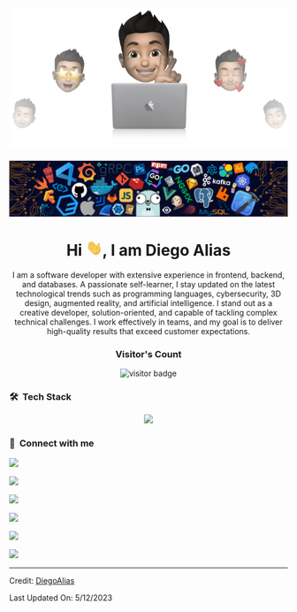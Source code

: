 <h1 align="center"><img src="https://raw.githubusercontent.com/KevinPatel04/KevinPatel04/master/cover-thompson.png"></h1>
<p align="center"><img src="https://raw.githubusercontent.com/KevinPatel04/KevinPatel04/master/header.png"></p>

<h1 align="center">Hi <img src="https://raw.githubusercontent.com/KevinPatel04/KevinPatel04/master/Hi.gif" width="30px">, I am Diego Alias </h1>

<p align="center" width="150px"> I am a software developer with extensive experience in frontend, backend, and databases. A passionate self-learner, I stay updated on the latest technological trends such as programming languages, cybersecurity, 3D design, augmented reality, and artificial intelligence. I stand out as a creative developer, solution-oriented, and capable of tackling complex technical challenges. I work effectively in teams, and my goal is to deliver high-quality results that exceed customer expectations.</p>

<h3 align="center"><b>Visitor's Count</b></h3>
<p align="center"><img src="https://profile-counter.glitch.me/%7BDiegoAlias%7D/count.svg" alt="visitor badge"/></p>


### 🛠 &nbsp;Tech Stack

<p align="center">
  <a href="https://skillicons.dev">
    <img src="https://skillicons.dev/icons?i=azure,bootstrap,css,html,java,js,react,vite,py,discord,docker,git,github,mongodb,mysql,nextjs,nodejs,postman,tailwind,ts,vscode,idea&perline=14" />
  </a>
</p>


### :link: &nbsp;Connect with me

<p align="center">
  
<a href="https://portafolio-diego-alias.vercel.app"><img src="https://img.shields.io/badge/website-000000?style=for-the-badge&logo=About.me&logoColor=white"/></a>

<a href="https://linkedin.com/in/diego-seba-alias"><img src="https://img.shields.io/badge/LinkedIn-0077B5?style=for-the-badge&logo=linkedin&logoColor=white"/></a>
                                                             
<a href="mailto:diegoaliasm10@gmail.com"><img src="https://img.shields.io/badge/-diegoaliasm10@gmail.com-D14836?style=for-the-badge&logo=gmail&logoColor=white"/></a>                      

<a href="https://instagram.com/ia.code"><img src="https://img.shields.io/badge/-ia.code-E4405F?style=for-the-badge&logo=Instagram&logoColor=white"/></a>

<a href="https://web.telegram.org/k/"><img src="https://img.shields.io/badge/Telegram-2CA5E0?style=for-the-badge&logo=telegram&logoColor=white"/></a>

<a href="https://web.whatsapp.com/"><img src="https://img.shields.io/badge/WhatsApp-25D366?style=for-the-badge&logo=whatsapp&logoColor=white"/></a>


</p>

---
Credit: [DiegoAlias](https://github.com/DiegoAlias)


Last Updated On: 5/12/2023



